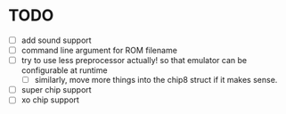 # TODO

- [ ] add sound support
- [ ] command line argument for ROM filename
- [ ] try to use less preprocessor actually! so that emulator can be configurable at runtime
    - [ ] similarly, move more things into the chip8 struct if it makes sense.
- [ ] super chip support
- [ ] xo chip support